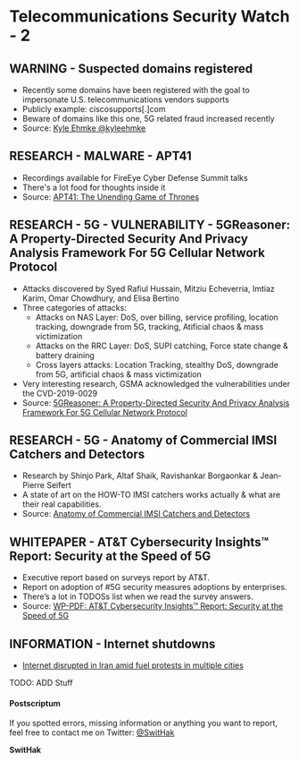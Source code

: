 # Telecommunications Security Watch - 2

## WARNING - Suspected domains registered
- Recently some domains have been registered with the goal to impersonate U.S. telecommunications vendors supports
- Publicly example: ciscosupports[.]com
- Beware of domains like this one, 5G related fraud increased recently
- Source: [Kyle Ehmke @kyleehmke](https://twitter.com/kyleehmke/status/1195317494719930370?s=20)

## RESEARCH - MALWARE - APT41
- Recordings available for FireEye Cyber Defense Summit talks
- There's a lot food for thoughts inside it
- Source: [APT41: The Unending Game of Thrones](https://summit.fireeye.com/learn/tracks.html#technical-apt41)

## RESEARCH - 5G - VULNERABILITY - 5GReasoner: A Property-Directed Security And Privacy Analysis Framework For 5G Cellular Network Protocol
- Attacks discovered by Syed Rafiul Hussain, Mitziu Echeverria, Imtiaz Karim, Omar Chowdhury, and Elisa Bertino
- Three categories of attacks:
  * Attacks on NAS Layer: DoS, over billing, service profiling, location tracking, downgrade from 5G, tracking, Atificial chaos & mass victimization
  * Attacks on the RRC Layer: DoS, SUPI catching, Force state change & battery draining
  * Cross layers attacks: Location Tracking, stealthy DoS, downgrade from 5G, artificial chaos & mass victimization
- Very interesting research, GSMA acknowledged the vulnerabilities under the CVD-2019-0029
- Source: [5GReasoner: A Property-Directed Security And Privacy Analysis Framework For 5G Cellular Network Protocol](https://relentless-warrior.github.io/wp-content/uploads/2019/10/5GReasoner.pdf)

## RESEARCH - 5G - Anatomy of Commercial IMSI Catchers and Detectors
- Research by Shinjo Park, Altaf Shaik, Ravishankar Borgaonkar & Jean-Pierre Seifert
- A state of art on the HOW-TO IMSI catchers works actually & what are their real capabilities.
- Source: [Anatomy of Commercial IMSI Catchers and Detectors](https://dl.acm.org/citation.cfm?id=3358649)

## WHITEPAPER - AT&T Cybersecurity Insights™ Report: Security at the Speed of 5G
- Executive report based on surveys report by AT&T.
- Report on adoption of #5G security measures adoptions by enterprises.
- There’s a lot in TODOSs list when we read the survey answers.
- Source: [WP-PDF: AT&T Cybersecurity Insights™ Report: Security at the Speed of 5G](https://www.alienvault.com/resource-center/analyst-reports/cybersecurity-insights-report-ninth-edition)

## INFORMATION - Internet shutdowns
- [Internet disrupted in Iran amid fuel protests in multiple cities](https://netblocks.org/reports/internet-disrupted-in-iran-amid-fuel-protests-in-multiple-cities-pA25L18b)

TODO:
ADD Stuff

#### Postscriptum
If you spotted errors, missing information or anything you want to report, feel free to contact me on Twitter: [@SwitHak](https://twitter.com/swithak/)

**SwitHak**
